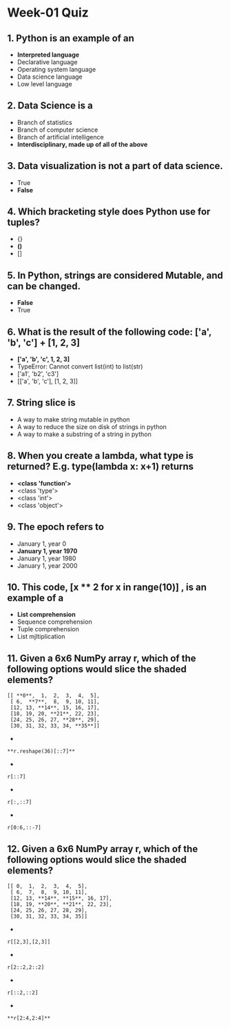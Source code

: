 # Week-01 Quiz
## 1. Python is an example of an
+ **Interpreted language**
+ Declarative language
+ Operating system language
+ Data science language
+ Low level language
## 2. Data Science is a
+ Branch of statistics
+ Branch of computer science
+ Branch of artificial intelligence
+ **Interdisciplinary, made up of all of the above**
## 3. Data visualization is not a part of data science.
+ True
+ **False**
## 4. Which bracketing style does Python use for tuples?
+ {}
+ **()**
+ []
## 5. In Python, strings are considered Mutable, and can be changed.
+ **False**
+ True
## 6. What is the result of the following code: ['a', 'b', 'c'] + [1, 2, 3]
+ **['a', 'b', 'c', 1, 2, 3]**
+ TypeError: Cannot convert list(int) to list(str)
+ ['a1', 'b2', 'c3'] 
+ [['a', 'b', 'c'], [1, 2, 3]]
## 7. String slice is
+ A way to make string mutable in python
+ A way to reduce the size on disk of strings in python
+ A way to make a substring of a string in python
## 8. When you create a lambda, what type is returned? E.g. type(lambda x: x+1) returns
+ **<class 'function'>**
+ <class 'type'>
+ <class 'int'>
+ <class 'object'>
## 9. The epoch refers to
+ January 1, year 0
+ **January 1, year 1970**
+ January 1, year 1980
+ January 1, year 2000
## 10. This code, [x ** 2 for x in range(10)] , is an example of a
+ **List comprehension**
+ Sequence comprehension
+ Tuple comprehension
+ List mjltiplication
## 11. Given a 6x6 NumPy array r, which of the following options would slice the shaded elements?
```
[[ **0**,  1,  2,  3,  4,  5],
 [ 6,  **7**,  8,  9, 10, 11],
 [12, 13, **14**, 15, 16, 17],
 [18, 19, 20, **21**, 22, 23],
 [24, 25, 26, 27, **28**, 29],
 [30, 31, 32, 33, 34, **35**]]
```
+ 
```
**r.reshape(36)[::7]**
```
+ 
```
r[::7]
```
+ 
```
r[:,::7]
```
+ 
```
r[0:6,::-7]
```
## 12. Given a 6x6 NumPy array r, which of the following options would slice the shaded elements?
```
[[ 0,  1,  2,  3,  4,  5],
 [ 6,  7,  8,  9, 10, 11],
 [12, 13, **14**, **15**, 16, 17],
 [18, 19, **20**, **21**, 22, 23],
 [24, 25, 26, 27, 28, 29],
 [30, 31, 32, 33, 34, 35]]
```
+
```
r[[2,3],[2,3]]
```
+
```
r[2::2,2::2]
```
+
```
r[::2,::2]
```
+
```
**r[2:4,2:4]**
```
